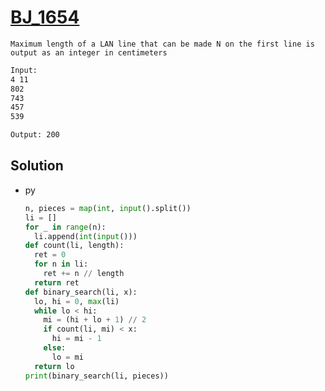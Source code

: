 # [BJ_1654](https://acmicpc.net/problem/1654)

```en
Maximum length of a LAN line that can be made N on the first line is output as an integer in centimeters
```

```txt
Input:
4 11
802
743
457
539

Output: 200
```

## Solution

* py

  ```py
  n, pieces = map(int, input().split())
  li = []
  for _ in range(n):
    li.append(int(input()))
  def count(li, length):
    ret = 0
    for n in li:
      ret += n // length
    return ret
  def binary_search(li, x):
    lo, hi = 0, max(li)
    while lo < hi:
      mi = (hi + lo + 1) // 2
      if count(li, mi) < x:
        hi = mi - 1
      else:
        lo = mi
    return lo
  print(binary_search(li, pieces))
  ```
